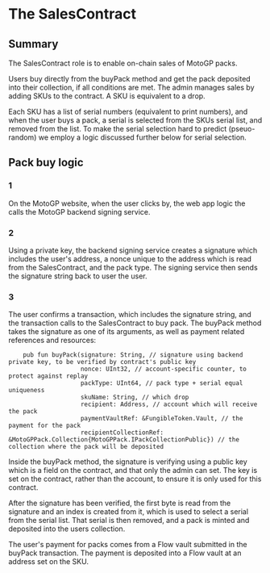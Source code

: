 # The SalesContract

## Summary
The SalesContract role is to enable on-chain sales of MotoGP packs.

Users buy directly from the buyPack method and get the pack deposited into their collection, if all conditions are met.
The admin manages sales by adding SKUs to the contract. A SKU is equivalent to a drop.

Each SKU has a list of serial numbers (equivalent to print numbers), and when the user buys a pack, a serial is selected from the SKUs serial list, and removed from the list. To make the serial selection hard to predict (pseuo-random) we employ a logic discussed further below for serial selection.

## Pack buy logic

### 1
On the MotoGP website, when the user clicks by, the web app logic the calls the MotoGP backend signing service.

### 2
Using a private key, the backend signing service creates a signature which includes the user's address, a nonce unique to the address which is read from the SalesContract, and the pack type.
The signing service then sends the signature string back to user the user.

### 3
The user confirms a transaction, which includes the signature string, and the transaction calls to the SalesContract to buy pack.
The buyPack method takes the signature as one of its arguments, as well as payment related references and resources:

```
    pub fun buyPack(signature: String, // signature using backend private key, to be verified by contract's public key
                    nonce: UInt32, // account-specific counter, to protect against replay
                    packType: UInt64, // pack type + serial equal uniqueness
                    skuName: String, // which drop
                    recipient: Address, // account which will receive the pack 
                    paymentVaultRef: &FungibleToken.Vault, // the payment for the pack
                    recipientCollectionRef: &MotoGPPack.Collection{MotoGPPack.IPackCollectionPublic}) // the collection where the pack will be deposited
```

Inside the buyPack method, the signature is verifying using a public key which is a field on the contract, and that only the admin can set. 
The key is set on the contract, rather than the account, to ensure it is only used for this contract.

After the signature has been verified, the first byte is read from the signature and an index is created from it, which is used to select a serial from the serial list. That serial is then removed, and a pack is minted and deposited into the users collection.

The user's payment for packs comes from a Flow vault submitted in the buyPack transaction. The payment is deposited into a Flow vault at an address set on the SKU.

